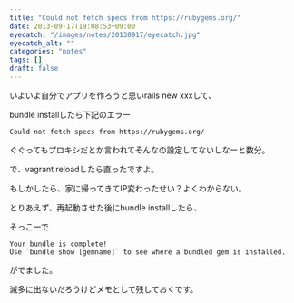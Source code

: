```yaml
---
title: "Could not fetch specs from https://rubygems.org/"
date: 2013-09-17T19:08:53+09:00
eyecatch: "/images/notes/20130917/eyecatch.jpg"
eyecatch_alt: ""
categories: "notes"
tags: []
draft: false
---
```


いよいよ自分でアプリを作ろうと思いrails new xxxして、

bundle installしたら下記のエラー

<pre><code>Could not fetch specs from https://rubygems.org/</code></pre>

ぐぐってもプロキシだとか言われてそんなの設定してないしなーと数分。

で、vagrant reloadしたら直ったですよ。

もしかしたら、家に帰ってきてIP変わったせい？よくわからない。

とりあえず、再起動させた後にbundle installしたら、

そっこーで

<pre><code>Your bundle is complete!
Use `bundle show [gemname]` to see where a bundled gem is installed.</code></pre>

がでました。

滅多に出ないだろうけどメモとして残しておくです。